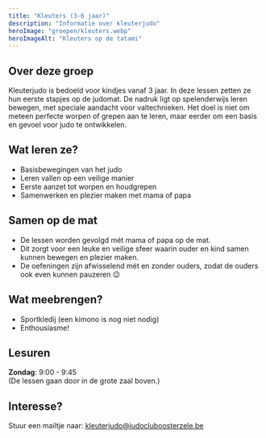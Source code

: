 ```yaml
---
title: "Kleuters (3-6 jaar)"
description: "Informatie over kleuterjudo"
heroImage: "groepen/kleuters.webp"
heroImageAlt: "Kleuters op de tatami"
---
```


## Over deze groep

Kleuterjudo is bedoeld voor kindjes vanaf 3 jaar. In deze lessen zetten ze hun eerste stapjes op de judomat. De nadruk ligt op spelenderwijs leren bewegen, met speciale aandacht voor valtechnieken. Het doel is niet om meteen perfecte worpen of grepen aan te leren, maar eerder om een basis en gevoel voor judo te ontwikkelen.

## Wat leren ze?

- Basisbewegingen van het judo
- Leren vallen op een veilige manier
- Eerste aanzet tot worpen en houdgrepen
- Samenwerken en plezier maken met mama of papa

## Samen op de mat

- De lessen worden gevolgd mét mama of papa op de mat.
- Dit zorgt voor een leuke en veilige sfeer waarin ouder en kind samen kunnen bewegen en plezier maken.
- De oefeningen zijn afwisselend mét en zonder ouders, zodat de ouders ook even kunnen pauzeren 😉

## Wat meebrengen?

- Sportkledij (een kimono is nog niet nodig)
- Enthousiasme!

## Lesuren

**Zondag**: 9:00 - 9:45\
(De lessen gaan door in de grote zaal boven.)

## Interesse?

Stuur een mailtje naar: kleuterjudo@judocluboosterzele.be
